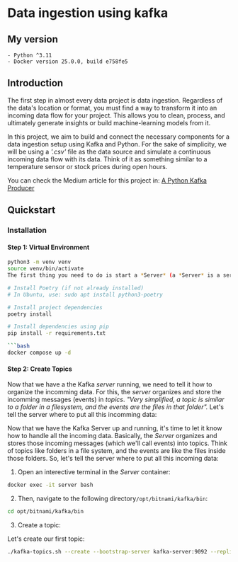 # Data ingestion using kafka

## My version
    - Python ^3.11
    - Docker version 25.0.0, build e758fe5

## Introduction

The first step in almost every data project is data ingestion. 
Regardless of the data's location or format, you must find a way to 
transform it into an incoming data flow for your project. This allows 
you to clean, process, and ultimately generate insights or build 
machine-learning models from it.

In this project, we aim to build and connect the necessary components 
for a data ingestion setup using Kafka and Python. For the sake of 
simplicity, we will be using a *'.csv'* file as the data source and 
simulate a continuous incoming data flow with its data. Think of it as 
something similar to a temperature sensor or stock prices during open 
hours. 

You can check the Medium article for this project in: [A Python Kafka Producer](https://bit.ly/python-kafka-producer)

## Quickstart


### Installation

#### Step 1: Virtual Environment

```bash
python3 -m venv venv
source venv/bin/activate
The first thing you need to do is start a *Server* (a *Server* is a server which has Kafka running on it). For this, we are going to use a `docker-compose.yaml` file to set up the *Server* service.

# Install Poetry (if not already installed)
# In Ubuntu, use: sudo apt install python3-poetry

# Install project dependencies
poetry install

# Install dependencies using pip
pip install -r requirements.txt

```bash
docker compose up -d
```

#### Step 2: Create Topics

Now that we have a the Kafka *server* running, we need to tell it how to organize the incomming data. For this, the *server* organizes and store the incomming messages (events) in *topics*. *"Very simplified, a topic is similar to a folder in a filesystem, and the events are the files in that folder".* Let's tell the server where to put all this incomming data:

Now that we have the Kafka Server up and running, it's time to let it know how to handle all the incoming data. Basically, the *Server* organizes and stores those incoming messages (which we'll call events) into topics. Think of topics like folders in a file system, and the events are like the files inside those folders. So, let's tell the server where to put all this incoming data:

1. Open an interective terminal in the *Server* container:
```bash
docker exec -it server bash
```

2. Then, navigate to the following directory`/opt/bitnami/kafka/bin`:
```bash
cd opt/bitnami/kafka/bin
```

3. Create a topic:

Let's create our first topic:
```bash
./kafka-topics.sh --create --bootstrap-server kafka-server:9092 --replication-factor 1 --partitions 1 --topic room_1
```


